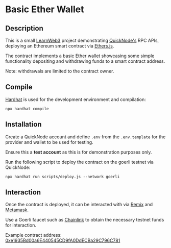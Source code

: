 # Basic Ether Wallet

## Description

This is a small [LearnWeb3](https://learnweb3.io/courses/9a3fafe4-b5eb-4329-bdef-97b2aa6aacc1/lessons/017e65bf-2a86-455e-a499-09b61ffa5241)
project demonstrating [QuickNode's](https://www.quicknode.com/) RPC APIs, deploying an Ethereum smart contract via [Ethers.js](https://docs.ethers.io/v5/).

The contract implements a basic Ether wallet showcasing some simple functionality depositing and withdrawing  funds to a smart contract address. 

Note: withdrawals are limited to the contract owner.

## Compile

[Hardhat](https://hardhat.org/) is used for the development environment and compilation:

```shell
npx hardhat compile
```

## Installation


Create a QuickNode account and define `.env` from the `.env.template` for the provider and wallet to be used for testing. 

Ensure this a **test account** as this is for demonstration purposes only.

Run the following script to deploy the contract on the goerli testnet via QuickNode: 

```shell
npx hardhat run scripts/deploy.js --network goerli
```

## Interaction

Once the contract is deployed, it can be interacted with via [Remix](https://remix.ethereum.org/) and [Metamask](https://metamask.io/).

Use a Goerli faucet such as [Chainlink](https://faucets.chain.link/) to obtain the necessary testnet funds for interaction.

Example contract address:
[0xe1935Bd00a6E440545CD9fA0DdECBa29C796C781](https://goerli.etherscan.io/address/0xe1935bd00a6e440545cd9fa0ddecba29c796c781)